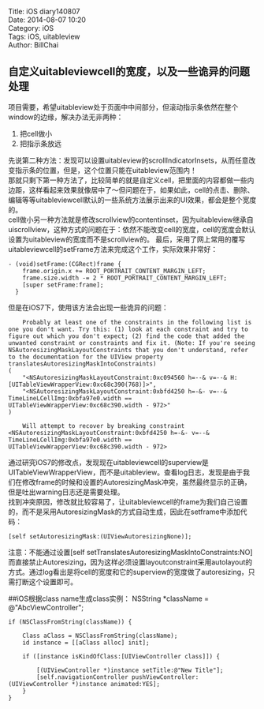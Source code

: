 Title: iOS diary140807  
Date: 2014-08-07 10:20  
Category: iOS  
Tags: iOS, uitableview  
Author: BillChai

## 自定义uitableviewcell的宽度，以及一些诡异的问题处理
项目需要，希望uitableview处于页面中中间部分，但滚动指示条依然在整个window的边缘，解决办法无非两种：  
  
1. 把cell做小  
2. 把指示条放远
  
先说第二种方法：发现可以设置uitableview的scrollIndicatorInsets，从而任意改变指示条的位置，但是，这个位置只能在uitableview范围内！  
那就只剩下第一种方法了，比较简单的就是自定义cell，把里面的内容都做一些内边距，这样看起来效果就像居中了～但问题在于，如果如此，cell的点击、删除、编辑等等uitableviewcell默认的一些系统方法展示出来的UI效果，都会是整个宽度的。  
cell做小另一种方法就是修改scrollview的contentinset，因为uitableview继承自uiscrollview，这种方式的问题在于：依然不能改变cell的宽度，cell的宽度会默认设置为uitableview的宽度而不是scrollview的。
最后，采用了网上常用的覆写uitableviewcell的setFrame方法来完成这个工作，实际效果非常好：  
	
	- (void)setFrame:(CGRect)frame {
    	frame.origin.x += ROOT_PORTRAIT_CONTENT_MARGIN_LEFT;
        frame.size.width -= 2 * ROOT_PORTRAIT_CONTENT_MARGIN_LEFT; 
        [super setFrame:frame];
      }
但是在iOS7下，使用该方法会出现一些诡异的问题：

		Probably at least one of the constraints in the following list is one you don't want. Try this: (1) look at each constraint and try to figure out which you don't expect; (2) find the code that added the unwanted constraint or constraints and fix it. (Note: If you're seeing NSAutoresizingMaskLayoutConstraints that you don't understand, refer to the documentation for the UIView property translatesAutoresizingMaskIntoConstraints) 
	(
    	"<NSAutoresizingMaskLayoutConstraint:0xc094560 h=--& v=--& H:[UITableViewWrapperView:0xc68c390(768)]>",
    	"<NSAutoresizingMaskLayoutConstraint:0xbfd4250 h=-&- v=--& TimeLineLCellImg:0xbfa97e0.width == UITableViewWrapperView:0xc68c390.width - 972>"
	)

		Will attempt to recover by breaking constraint 
	<NSAutoresizingMaskLayoutConstraint:0xbfd4250 h=-&- v=--& TimeLineLCellImg:0xbfa97e0.width == UITableViewWrapperView:0xc68c390.width - 972>

通过研究iOS7的修改点，发现现在uitableviewcell的superview是UITableViewWrapperView，而不是uitableview。查看log日志，发现是由于我们在修改frame的时候和设置的AutoresizingMask冲突，虽然最终显示的正确，但是吐出warning日志还是需要处理。  
找到冲突原因，修改就比较容易了，让uitableviewcell的frame为我们自己设置的，而不是采用AutoresizingMask的方式自动生成，因此在setframe中添加代码：   
  
	[self setAutoresizingMask:(UIViewAutoresizingNone)];
注意：不能通过设置[self setTranslatesAutoresizingMaskIntoConstraints:NO]而直接禁止Autoresizing，因为这样必须设置layoutconstraint采用autolayout的方式。通过log看出是将cell的宽度和它的superview的宽度做了autoresizing，只需打断这个设置即可。
  
##iOS根据class name生成class实例：
	NSString *className = @"AbcViewController";
    
    if (NSClassFromString(className)) {

        Class aClass = NSClassFromString(className);
        id instance = [[aClass alloc] init];
        
        if ([instance isKindOfClass:[UIViewController class]]) {
            
            [(UIViewController *)instance setTitle:@"New Title"];
            [self.navigationController pushViewController:(UIViewController *)instance animated:YES];
        }
    }